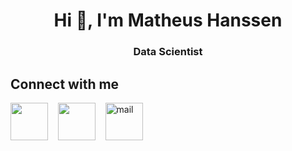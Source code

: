 <h1 align="center">Hi 👋, I'm Matheus Hanssen</h1>
<h3 align="center">Data Scientist</h3>

## Connect with me

<p align="left">
  <a href="https://www.linkedin.com/in/matheus-hanssen/" target="_blank" rel="noopener noreferrer"
    ><img
      align="center"
      src="https://img.icons8.com/color/96/000000/linkedin.png"
      width="60px"
      height="60px"
  /></a>
  &nbsp;&nbsp;
  <a href="http://www.matheushanssen.com/" target="_blank" rel="noopener noreferrer"
    ><img
      align="center"
      src="https://documents-mh.s3.us-east-2.amazonaws.com/logo.png"
      width="60px"
      height="60px"
  /></a>
  &nbsp;&nbsp;
  <a href="mailto:matheus.hanssen@hotmail.com" target="_blank" rel="noopener noreferrer"
    ><img
      alt="mail"
      title="mail"
      align="center"
      src="https://img.icons8.com/color/96/000000/microsoft-outlook-2019--v2.png"
      width="60px"
      height="60px"
  /></a>
  &nbsp;&nbsp;
</p>
